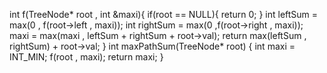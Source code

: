 int f(TreeNode* root , int &maxi){
if(root == NULL){
return 0;
}
int leftSum = max(0 , f(root->left , maxi));
int rightSum = max(0 ,f(root->right , maxi));
maxi = max(maxi , leftSum + rightSum + root->val);
return max(leftSum , rightSum) + root->val;
}
int maxPathSum(TreeNode* root) {
int maxi = INT_MIN;
f(root , maxi);
return maxi;
}